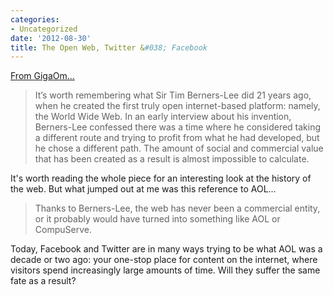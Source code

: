 ```yaml
---
categories:
- Uncategorized
date: '2012-08-30'
title: The Open Web, Twitter &#038; Facebook
---
```


<a href="http://gigaom.com/2012/08/10/theres-only-one-truly-open-platform-the-web/">From GigaOm...</a>

<blockquote>It’s worth remembering what Sir Tim Berners-Lee did 21 years ago, when he created the first truly open internet-based platform: namely, the World Wide Web. In an early interview about his invention, Berners-Lee confessed there was a time where he considered taking a different route and trying to profit from what he had developed, but he chose a different path. The amount of social and commercial value that has been created as a result is almost impossible to calculate.</blockquote>

It's worth reading the whole piece for an interesting look at the history of the web. But what jumped out at me was this reference to AOL...

<blockquote>Thanks to Berners-Lee, the web has never been a commercial entity, or it probably would have turned into something like AOL or CompuServe.</blockquote>

Today, Facebook and Twitter are in many ways trying to be what AOL was a decade or two ago: your one-stop place for content on the internet, where visitors spend increasingly large amounts of time. Will they suffer the same fate as a result?